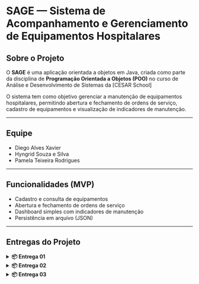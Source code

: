 # SAGE — Sistema de Acompanhamento e Gerenciamento de Equipamentos Hospitalares

## Sobre o Projeto
O **SAGE** é uma aplicação orientada a objetos em Java, criada como parte da disciplina de **Programação Orientada a Objetos (POO)** no curso de Análise e Desenvolvimento de Sistemas da [CESAR School]

O sistema tem como objetivo gerenciar a manutenção de equipamentos hospitalares, permitindo abertura e fechamento de ordens de serviço, cadastro de equipamentos e visualização de indicadores de manutenção.

---

## Equipe
- Diego Alves Xavier  
- Hyngrid Souza e Silva  
- Pamela Teixeira Rodrigues  

---

## Funcionalidades (MVP)
- Cadastro e consulta de equipamentos  
- Abertura e fechamento de ordens de serviço  
- Dashboard simples com indicadores de manutenção  
- Persistência em arquivo (JSON)  

---

## Entregas do Projeto

<details>
  <summary><strong>📦 Entrega 01</strong></summary>

  <p>
    A primeira entrega visa garantir o alinhamento inicial do projeto, 
    documentando claramente as funcionalidades esperadas e preparando 
    a base visual para seu desenvolvimento.
  </p>

  <h3> Critérios exigidos</h3>

  <ul>
    <li>
      Documento descrevendo regras de negócio e cenários BDD: 
      <a href="Arquivos/Historias.md"><strong>Historias</strong></a>
    </li>
    <li>
      Link para o protótipo: 
      <a href="https://www.figma.com/design/fNpzjR1EqV8dfAkAnqauC4/SAGE?node-id=0-1&p=f"><strong>Figma - Protótipo</strong></a>
    </li>
    <li>
      Screencast apresentando o protótipo: 
      <a href="https://youtu.be/WLbz_-dBa8k"><strong>YouTube - Protótipo</strong></a>
    </li>
  </ul>

</details>


<details>
  <summary><strong>📦 Entrega 02</strong></summary>

  <p>A primeira entrega visa implementar ao menos duas histórias.</p>

  <hr>

  <h3>✅ Primeira história implementada</h3>
  <p><strong>HU-001 — Visualização de Dashboard</strong></p>
  <p><em>História do Usuário:</em><br>
  Como <strong>gestor hospitalar</strong>, quero ver um painel de controle com status dos equipamentos e ordens de serviço, para tomar decisões rápidas.</p>
  <img src="https://github.com/user-attachments/assets/7aeef2bf-0347-4832-8d07-4edb07897ca9" alt="Dashboard" width="800" style="border-radius:10px; box-shadow:0 2px 8px rgba(0,0,0,0.15);" />

  <hr>

  <h3>✅ Segunda história implementada</h3>
  <p><strong>HU-003 — Abertura de Ordem de Serviço (O.S.)</strong></p>
  <p><em>História do Usuário:</em><br>
  Como <strong>técnico de manutenção</strong>, quero abrir uma O.S. rapidamente, para garantir que os equipamentos sejam reparados sem atrasos.</p>
  <img src="https://github.com/user-attachments/assets/5245e5fc-8f02-4261-8d95-63d4d7ef500c" alt="Abertura de O.S." width="800" style="border-radius:10px; box-shadow:0 2px 8px rgba(0,0,0,0.15);" />

  <h3>Issue/bug tracker atualizado:</h3>
  <img width="1894" height="652" alt="image" src="https://github.com/user-attachments/assets/2318ba20-fedc-4b87-963d-1a86d16d340f" />
  <img width="1912" height="709" alt="image" src="https://github.com/user-attachments/assets/ff659310-8701-47ad-b3de-48bfa752dc8c" />

</details>

<details>
    <summary><strong>📦 Entrega 03</strong></summary>

  <p>A terceira entrega visa implementar mais duas histórias.</p>

  <hr>

  <h3>✅ Primeira história implementada</h3>
  <p><strong>HU-002 — Consulta de Equipamento</strong></p>
  <p><em>História do Usuário:</em><br>
  Como <strong>técnico de manutenção</strong>, quero consultar um equipamento pelo código ou nome, para ver seu histórico de manutenção.</p>

  <h4>Critérios de Aceitação:</h4>
  <ul>
    <li>Permitir busca por nome, código ou categoria.</li>
    <li>Mostrar status atual do equipamento.</li>
    <li>Listar histórico completo de manutenções.</li>
  </ul>

  <h4>Regras de Negócio (RN):</h4>
  <ul>
    <li><strong>RN1:</strong> Cada equipamento deve ter um identificador único.</li>
    <li><strong>RN2:</strong> O status exibido deve refletir a última O.S. relacionada.</li>
    <li><strong>RN3:</strong> Histórico deve incluir todas as intervenções (preventivas e corretivas).</li>
  </ul>

  <h4>Cenários BDD:</h4>
  <ul>
    <li>Dado que eu tenha um equipamento com histórico de manutenção, quando eu buscar por nome, código ou categoria, então o sistema deve mostrar o status atual e o histórico completo de manutenções.</li>
    <li>Dado que o status de um equipamento foi alterado, quando eu visualizar o equipamento, então o status exibido deve refletir a última O.S. relacionada.</li>
  </ul>

  <img width="1280" height="587" src="https://github.com/user-attachments/assets/1c83dbe0-11f8-4a07-9bfb-c1a509311e35" alt="Consulta de Equipamento" width="800" style="border-radius:10px; box-shadow:0 2px 8px rgba(0,0,0,0.15);" />

  <hr>

  <h3>✅ Segunda história implementada</h3>
<p><strong>HU-004 — Dashboard Administrativo</strong></p>
<p><em>História do Usuário:</em><br>
Como <strong>gestor hospitalar</strong>, quero visualizar um dashboard administrativo com dados sobre equipamentos, ordens de serviço e status de manutenção, para acompanhar a performance dos recursos de maneira eficiente.</p>

<h4>Critérios de Aceitação</h4>

- Exibir indicadores principais: total de equipamentos, ordens de serviço abertas e status de manutenção.  
- Permitir filtro por período e tipo de manutenção.  
- Exibir mensagem “Sem registros para o período” quando não houver dados.

<h4>Regras de Negócio (RN)</h4>

- RN1: O status do equipamento deve refletir a última O.S. associada.  
- RN2: O semáforo indica criticidade (verde ≥ 80%, amarelo 60–79%, vermelho < 60%).  
- RN3: Contagem de O.S. abertas considera apenas estados “ABERTA” e “EM_ANDAMENTO”.

<h4>Cenários BDD</h4>

- Dado que existam equipamentos e O.S. registradas, quando o usuário acessar o dashboard, então os indicadores devem ser exibidos corretamente.  
- Dado que o usuário aplique um filtro de data, quando o período for válido, então os dados devem refletir apenas esse intervalo.  
- Dado que não existam registros no período selecionado, quando o dashboard for atualizado, então deve exibir zero e a mensagem “Sem registros para o período”.

<br>

<img width="1280" height="564" src="https://github.com/user-attachments/assets/cc8e6a93-72bd-4ce5-ab5e-fa9de522c1d0" alt="Dashboard Administrativo" width="800" style="border-radius:10px; box-shadow:0 2px 8px rgba(0,0,0,0.15);" />

<h3>Issue/bug tracker atualizado:</h3>
<img width="1886" height="799" alt="image" src="https://github.com/user-attachments/assets/e1a297a8-af75-4239-bed2-62a1eff554b1" />

<hr>

<h2>Testes Automatizados</h2>

<p>Os testes foram criados com <strong>JUnit 5</strong> e simulam o comportamento das histórias <strong>HU-002</strong> e <strong>HU-004</strong>.</p>

<h3>Casos de Teste</h3>
<ul>
  <li><strong>HU-002:</strong> Valida a busca de um equipamento pelo nome.</li>
  <li><strong>HU-004:</strong> Verifica a consistência dos indicadores do dashboard administrativo.</li>
</ul>

<h3>Execução dos Testes</h3>
<pre><code>mvn test
</code></pre>

<h3>Screencast dos Testes Automatizados</h3>
<p>Screencast apresentando os testes executados no terminal, com os resultados do Maven:</p>
<p><a href="https://youtu.be/YRql8VrhqRg" target="_blank"><strong>Assista no YouTube</strong></a></p>
